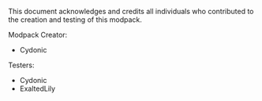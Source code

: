 This document acknowledges and credits all individuals who contributed 
to the creation and testing of this modpack.


Modpack Creator:
  - Cydonic

Testers:
  - Cydonic
  - ExaltedLily
